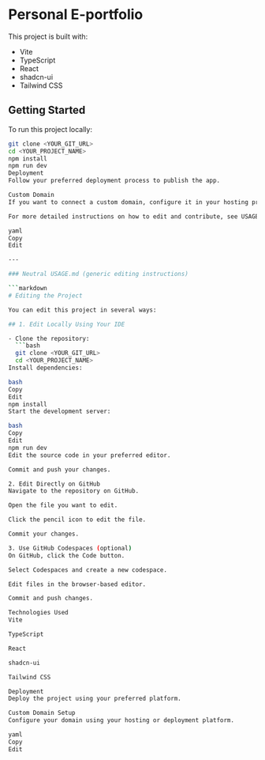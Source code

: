 # Personal E-portfolio

This project is built with:
- Vite  
- TypeScript  
- React  
- shadcn-ui  
- Tailwind CSS  

## Getting Started

To run this project locally:

```bash
git clone <YOUR_GIT_URL>
cd <YOUR_PROJECT_NAME>
npm install
npm run dev
Deployment
Follow your preferred deployment process to publish the app.

Custom Domain
If you want to connect a custom domain, configure it in your hosting provider settings.

For more detailed instructions on how to edit and contribute, see USAGE.md.

yaml
Copy
Edit

---

### Neutral USAGE.md (generic editing instructions)

```markdown
# Editing the Project

You can edit this project in several ways:

## 1. Edit Locally Using Your IDE

- Clone the repository:
  ```bash
  git clone <YOUR_GIT_URL>
  cd <YOUR_PROJECT_NAME>
Install dependencies:

bash
Copy
Edit
npm install
Start the development server:

bash
Copy
Edit
npm run dev
Edit the source code in your preferred editor.

Commit and push your changes.

2. Edit Directly on GitHub
Navigate to the repository on GitHub.

Open the file you want to edit.

Click the pencil icon to edit the file.

Commit your changes.

3. Use GitHub Codespaces (optional)
On GitHub, click the Code button.

Select Codespaces and create a new codespace.

Edit files in the browser-based editor.

Commit and push changes.

Technologies Used
Vite

TypeScript

React

shadcn-ui

Tailwind CSS

Deployment
Deploy the project using your preferred platform.

Custom Domain Setup
Configure your domain using your hosting or deployment platform.

yaml
Copy
Edit




